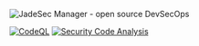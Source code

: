 
<p align="center">
    <div target="_blank" rel="noopener">
        <img src="https://github.com/JadeSec/manager/assets/15394508/49ea8825-12ab-4938-9e36-01861205362b" alt="JadeSec Manager - open source DevSecOps" />
    </div>
</p>

[![CodeQL](https://github.com/JadeSec/manager/actions/workflows/codeql.yml/badge.svg)](https://github.com/JadeSec/manager/actions/workflows/codeql.yml)
[![Security Code Analysis](https://github.com/JadeSec/manager/actions/workflows/security.yml/badge.svg)](https://github.com/JadeSec/manager/actions/workflows/security.yml)
